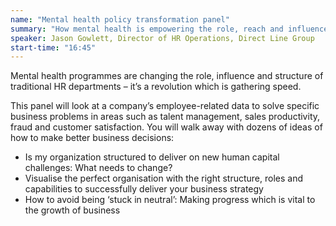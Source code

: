 ```yaml
---
name: "Mental health policy transformation panel"
summary: "How mental health is empowering the role, reach and influence of HR"
speaker: Jason Gowlett, Director of HR Operations, Direct Line Group
start-time: "16:45"
---
```


Mental health programmes are changing the role, influence and structure of traditional HR departments – it’s a revolution which is gathering speed.

This panel will look at a company’s employee-related data to solve specific business problems in areas such as talent management, sales productivity, fraud and customer satisfaction. You will walk away with dozens of ideas of how to make better business decisions:

- Is my organization structured to deliver on new human capital challenges: What needs to change?
- Visualise the perfect organisation with the right structure, roles and capabilities to successfully deliver your business strategy
- How to avoid being ‘stuck in neutral’: Making progress which is vital to the growth of business
